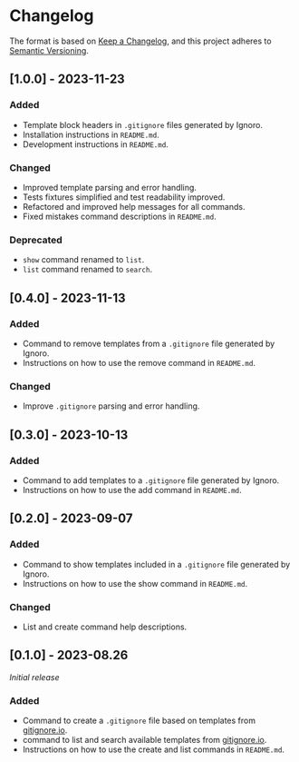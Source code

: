 # Changelog

The format is based on [Keep a Changelog](https://keepachangelog.com/en/1.0.0/), and this project adheres to [Semantic Versioning](https://semver.org/spec/v2.0.0.html).

## [1.0.0] - 2023-11-23

### Added
 - Template block headers in `.gitignore` files generated by Ignoro.
 - Installation instructions in `README.md`.
 - Development instructions in `README.md`.

### Changed
 - Improved template parsing and error handling.
 - Tests fixtures simplified and test readability improved.
 - Refactored and improved help messages for all commands.
 - Fixed mistakes command descriptions in `README.md`.

 ### Deprecated
  - `show` command renamed to `list`.
  - `list` command renamed to `search`.

## [0.4.0] - 2023-11-13

### Added
 - Command to remove templates from a `.gitignore` file generated by Ignoro.
 - Instructions on how to use the remove command in `README.md`.

### Changed
 - Improve `.gitignore` parsing and error handling.

## [0.3.0] - 2023-10-13

### Added
 - Command to add templates to a `.gitignore` file generated by Ignoro.
 - Instructions on how to use the add command in `README.md`.

## [0.2.0] - 2023-09-07

### Added
 - Command to show templates included in a `.gitignore` file generated by Ignoro.
 - Instructions on how to use the show command in `README.md`.

 ### Changed
 - List and create command help descriptions.

## [0.1.0] - 2023-08.26

_Initial release_

### Added
 - Command to create a `.gitignore` file based on templates from [gitignore.io](https://www.toptal.com/developers/gitignore).
 - command to list and search available templates from [gitignore.io](https://www.toptal.com/developers/gitignore).
 - Instructions on how to use the create and list commands in `README.md`.
